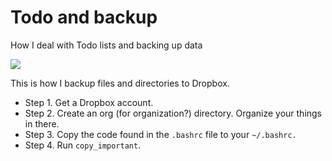 # Todo and backup

How I deal with Todo lists and backing up data

![](https://github.com/sndean/copyImportant/raw/master/example.png)


This is how I backup files and directories to Dropbox. 

 - Step 1. Get a Dropbox account.
 - Step 2. Create an org (for organization?) directory. Organize your things in there.
 - Step 3. Copy the code found in the `.bashrc` file to your `~/.bashrc.`
 - Step 4. Run `copy_important`.
